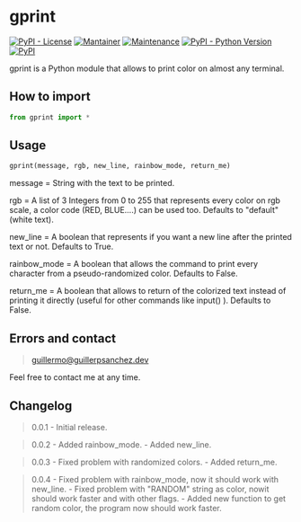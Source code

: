 # gprint

[![PyPI - License](https://img.shields.io/pypi/l/gprint)](https://github.com/guillerpsanchez/gprint/blob/main/LICENSE)
[![Mantainer](https://img.shields.io/badge/maintainer-guillerpsanchez-blue)](https://github.com/guillerpsanchez)
[![Maintenance](https://img.shields.io/badge/Maintained%3F-yes-green.svg)](https://github.com/guillerpsanchez/gprint)
[![PyPI - Python Version](https://img.shields.io/pypi/pyversions/gprint)](https://github.com/guillerpsanchez/gprint)
[![PyPI](https://img.shields.io/pypi/v/gprint)](https://pypi.org/project/gprint)

gprint is a Python module that allows to print color on almost any terminal.


## How to import

```python
from gprint import *
```

## Usage

```python
gprint(message, rgb, new_line, rainbow_mode, return_me)
```
message         = String with the text to be printed.

rgb             = A list of 3 Integers from 0 to 255 that represents every color on rgb scale, a color code (RED, BLUE....) can be used too. Defaults to "default" (white text).

new_line        = A boolean that represents if you want a new line after the printed text or not. Defaults to True.

rainbow_mode    = A boolean that allows the command to print every character from a pseudo-randomized color. Defaults to False.

return_me       = A boolean that allows to return of the colorized text instead of printing it directly (useful for other commands like input() ). Defaults to False.

## Errors and contact

> guillermo@guillerpsanchez.dev

Feel free to contact me at any time.

## Changelog

> 0.0.1
    - Initial release.

> 0.0.2
    - Added rainbow_mode.
    - Added new_line.

> 0.0.3
    - Fixed problem with randomized colors.
    - Added return_me.

> 0.0.4
    - Fixed problem with rainbow_mode, now it should work with new_line.
    - Fixed problem with "RANDOM" string as color, nowit should work faster and with other flags.
    - Added new function to get random color, the program now should work faster.